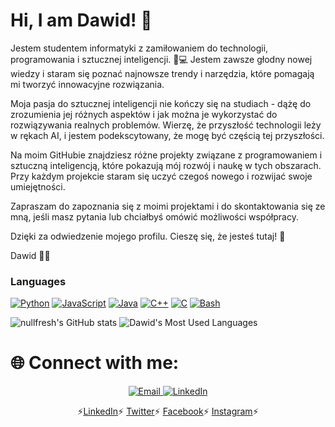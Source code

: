 # Hi, I am Dawid! 👋

Jestem studentem informatyki z zamiłowaniem do technologii, programowania i sztucznej inteligencji. 🧠💻 Jestem zawsze głodny nowej wiedzy i staram się poznać najnowsze trendy i narzędzia, które pomagają mi tworzyć innowacyjne rozwiązania.

Moja pasja do sztucznej inteligencji nie kończy się na studiach - dążę do zrozumienia jej różnych aspektów i jak można je wykorzystać do rozwiązywania realnych problemów. Wierzę, że przyszłość technologii leży w rękach AI, i jestem podekscytowany, że mogę być częścią tej przyszłości.

Na moim GitHubie znajdziesz różne projekty związane z programowaniem i sztuczną inteligencją, które pokazują mój rozwój i naukę w tych obszarach. Przy każdym projekcie staram się uczyć czegoś nowego i rozwijać swoje umiejętności.

Zapraszam do zapoznania się z moimi projektami i do skontaktowania się ze mną, jeśli masz pytania lub chciałbyś omówić możliwości współpracy.

Dzięki za odwiedzenie mojego profilu. Cieszę się, że jesteś tutaj! 🎉

Dawid 👨‍💻

### Languages
[![Python](https://img.shields.io/badge/python-black?style=for-the-badge&logo=python)](https://github.com/dawidolko)
[![JavaScript](https://img.shields.io/badge/javascript-black?style=for-the-badge&logo=javascript)](https://github.com/dawidolko)
[![Java](https://img.shields.io/badge/java-black?style=for-the-badge&logo=openjdk)](https://github.com/dawidolko)
[![C++](https://img.shields.io/badge/c++-black?style=for-the-badge&logo=cplusplus)](https://github.com/dawidolko)
[![C](https://img.shields.io/badge/c-black?style=for-the-badge&logo=c)](https://github.com/dawidolko)
[![Bash](https://img.shields.io/badge/bash-black?style=for-the-badge&logo=gnu-bash&logoColor=white)](https://github.com/dawidolko)

![nullfresh's GitHub stats](https://github-readme-stats.vercel.app/api?username=dawidolko&show_icons=true&theme=radical)
![Dawid's Most Used Languages](https://github-readme-stats.vercel.app/api/top-langs/?username=dawidolko&theme=radical&layout=compact)

# 🌐 **Connect with me:**

<p align="center">
    <a href="https://outlook.live.com/mail/0/">
        <img src="https://github.com/dawidolko/dawidolko/blob/c1b9b9780688dd538d0578fe9d261248f4ea5d4d/Email.png" alt="Email">
    </a>
    <a href="https://www.linkedin.com/in/dawidolko/">
        <img src="https://github.com/dawidolko/dawidolko/blob/56f78da9946c4f997a8778685bd26229b2da750c/LikedIn.png" alt="LinkedIn">
    </a>
</p>
<p align="center">
  ⚡<a href="https://www.linkedin.com/in/dawidolko">LinkedIn</a>⚡
  <a href="https://twitter.com/dawidolko">Twitter</a>⚡
  <a href="https://www.facebook.com/Dawid.0lko">Facebook</a>⚡
  <a href="https://www.instagram.com/dawid_olko">Instagram</a>⚡
</p>

